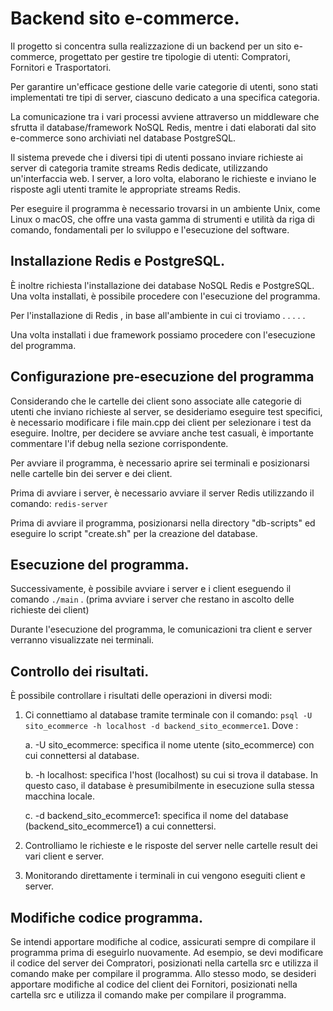 # Backend sito e-commerce.
Il progetto si concentra sulla realizzazione di un backend per un sito e-commerce, progettato per gestire tre tipologie di utenti: Compratori, Fornitori e Trasportatori. 

Per garantire un'efficace gestione delle varie categorie di utenti, sono stati implementati tre tipi di server, ciascuno dedicato a una specifica categoria.

La comunicazione tra i vari processi avviene attraverso un middleware che sfrutta il database/framework NoSQL Redis, mentre i dati elaborati dal sito e-commerce sono archiviati nel database PostgreSQL.

Il sistema prevede che i diversi tipi di utenti possano inviare richieste ai server di categoria tramite streams Redis dedicate, utilizzando un'interfaccia web. I server, a loro volta, elaborano le richieste e inviano le risposte agli utenti tramite le appropriate streams Redis.

Per eseguire il programma è necessario trovarsi in un ambiente Unix, come Linux o macOS, che offre una vasta gamma di strumenti e utilità da riga di comando, fondamentali per lo sviluppo e l'esecuzione del software.


## Installazione Redis e PostgreSQL.
È inoltre richiesta l'installazione dei database NoSQL Redis e PostgreSQL. Una volta installati, è possibile procedere con l'esecuzione del programma.

Per l'installazione di Redis , in base all'ambiente in cui ci troviamo
.
.
.
.
.

Una volta installati i due framework possiamo procedere con l'esecuzione del programma.


## Configurazione pre-esecuzione del programma
Considerando che le cartelle dei client sono associate alle categorie di utenti che inviano richieste al server, se desideriamo eseguire test specifici, è necessario modificare i file main.cpp dei client per selezionare i test da eseguire. Inoltre, per decidere se avviare anche test casuali, è importante commentare l'if debug nella sezione corrispondente.

Per avviare il programma, è necessario aprire sei terminali e posizionarsi nelle cartelle bin dei server e dei client.

Prima di avviare i server, è necessario avviare il server Redis utilizzando il comando: ``` redis-server ```  

Prima di avviare il programma, posizionarsi nella directory "db-scripts" ed eseguire lo script "create.sh" per la creazione del database.


## Esecuzione del programma.
Successivamente, è possibile avviare i server e i client eseguendo il comando ``` ./main ``` . (prima avviare i server che restano in ascolto delle richieste dei client)

Durante l'esecuzione del programma, le comunicazioni tra client e server verranno visualizzate nei terminali. 


## Controllo dei risultati.
È possibile controllare i risultati delle operazioni in diversi modi: 

1. Ci connettiamo al database tramite terminale con il comando: ```psql -U sito_ecommerce -h localhost -d backend_sito_ecommerce1```. Dove :

    a. -U sito_ecommerce: specifica il nome utente (sito_ecommerce) con cui connettersi al database.

    b. -h localhost: specifica l'host (localhost) su cui si trova il database. In questo caso, il database è presumibilmente in esecuzione sulla stessa macchina locale.
  
    c. -d backend_sito_ecommerce1: specifica il nome del database (backend_sito_ecommerce1) a cui connettersi.

3. Controlliamo le richieste e le risposte del server nelle cartelle result dei vari client e server.

4. Monitorando direttamente i terminali in cui vengono eseguiti client e server.


## Modifiche codice programma.
Se intendi apportare modifiche al codice, assicurati sempre di compilare il programma prima di eseguirlo nuovamente. Ad esempio, se devi modificare il codice del server dei Compratori, posizionati nella cartella src e utilizza il comando make per compilare il programma. Allo stesso modo, se desideri apportare modifiche al codice del client dei Fornitori, posizionati nella cartella src e utilizza il comando make per compilare il programma.
